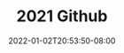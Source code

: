 ---
title: "2021 Github"
date: 2022-01-02T20:53:50-08:00
tags:
  - github
  - github-annual
contribution_count: 487
---